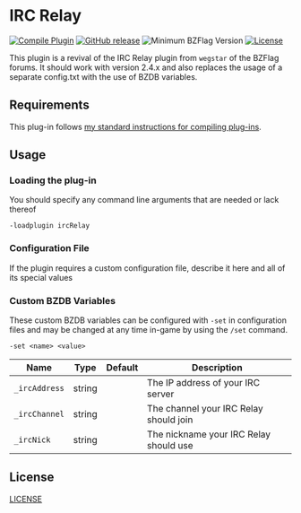 # IRC Relay

[![Compile Plugin](https://github.com/d03n3rfr1tz3/bzflag-irc/actions/workflows/build.yml/badge.svg)](https://github.com/d03n3rfr1tz3/bzflag-irc/actions/workflows/build.yml)
[![GitHub release](https://img.shields.io/github/release/d03n3rfr1tz3/bzflag-irc.svg)](https://github.com/d03n3rfr1tz3/bzflag-irc/releases/latest)
![Minimum BZFlag Version](https://img.shields.io/badge/BZFlag-v2.4.0+-blue.svg)
[![License](https://img.shields.io/github/license/d03n3rfr1tz3/bzflag-irc.svg)](LICENSE.md)

This plugin is a revival of the IRC Relay plugin from `wegstar` of the BZFlag forums.
It should work with version 2.4.x and also replaces the usage of a separate config.txt
with the use of BZDB variables.

## Requirements

This plug-in follows [my standard instructions for compiling plug-ins](https://github.com/allejo/docs.allejo.io/wiki/BZFlag-Plug-in-Distribution).

## Usage

### Loading the plug-in

You should specify any command line arguments that are needed or lack thereof

```
-loadplugin ircRelay
```

### Configuration File

If the plugin requires a custom configuration file, describe it here and all of its special values

### Custom BZDB Variables

These custom BZDB variables can be configured with `-set` in configuration files and may be changed at any time in-game by using the `/set` command.

```
-set <name> <value>
```

| Name | Type | Default | Description |
| ---- | ---- | ------- | ----------- |
| `_ircAddress` | string |  | The IP address of your IRC server |
| `_ircChannel` | string |  | The channel your IRC Relay should join |
| `_ircNick` | string |  | The nickname your IRC Relay should use |


## License

[LICENSE](LICENSE.md)
